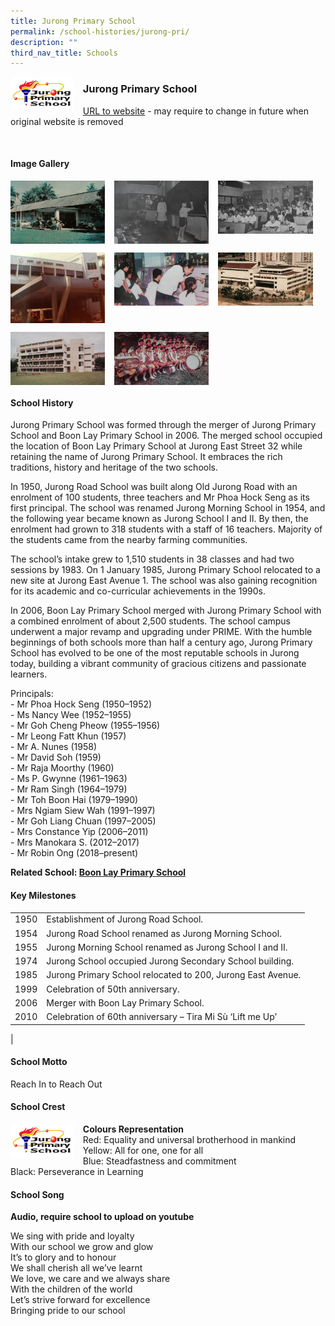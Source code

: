 ```yaml
---
title: Jurong Primary School
permalink: /school-histories/jurong-pri/
description: ""
third_nav_title: Schools
---
```

<img src="/images/jurongpri1.jpg" style="width:20%;margin-right:15px;" align = "left">

### **Jurong Primary School**
[URL to website](https://jurongpri.moe.edu.sg/) - may require to change in future when original website is removed

<br clear="left">

#### **Image Gallery**

<p><a href="https://d1yxymztqoj7qn.amplifyapp.com/images/jurongpri2.jpg">  
<img src="/images/jurongpri2.jpg" style="width:30%;margin-right:15px;" align = "left">
</a></p>

<p><a href="https://d1yxymztqoj7qn.amplifyapp.com/images/jurongpri3.jpg">  
<img src="/images/jurongpri3.jpg" style="width:30%;margin-right:15px;" align = "left">
</a></p>

<p><a href="https://d1yxymztqoj7qn.amplifyapp.com/images/jurongpri4.jpg">  
<img src="/images/jurongpri4.jpg" style="width:30%;margin-right:15px;" align = "left">
</a></p>

<br clear="left">

<p><a href="https://d1yxymztqoj7qn.amplifyapp.com/images/jurongpri5.jpg">  
<img src="/images/jurongpri5.jpg" style="width:30%;margin-right:15px;" align = "left">
</a></p>

<p><a href="https://d1yxymztqoj7qn.amplifyapp.com/images/jurongpri6.jpg">  
<img src="/images/jurongpri6.jpg" style="width:30%;margin-right:15px;" align = "left">
</a></p>

<p><a href="https://d1yxymztqoj7qn.amplifyapp.com/images/jurongpri7.jpg">  
<img src="/images/jurongpri7.jpg" style="width:30%;margin-right:15px;" align = "left">
</a></p>

<br clear="left">

<p><a href="https://d1yxymztqoj7qn.amplifyapp.com/images/jurongpri8.jpg">  
<img src="/images/jurongpri8.jpg" style="width:30%;margin-right:15px;" align = "left">
</a></p>

<p><a href="https://d1yxymztqoj7qn.amplifyapp.com/images/jurongpri9.jpg">  
<img src="/images/jurongpri9.jpg" style="width:30%;margin-right:15px;" align = "left">
</a></p>

<br clear="left">

#### **School History**
Jurong Primary School was formed through the merger of Jurong Primary School and Boon Lay Primary School in 2006. The merged school occupied the location of Boon Lay Primary School at Jurong East Street 32 while retaining the name of Jurong Primary School. It embraces the rich traditions, history and heritage of the two schools. 

In 1950, Jurong Road School was built along Old Jurong Road with an enrolment of 100 students, three teachers and Mr Phoa Hock Seng as its first principal. The school was renamed Jurong Morning School in 1954, and the following year became known as Jurong School I and II. By then, the enrolment had grown to 318 students with a staff of 16 teachers. Majority of the students came from the nearby farming communities. 

The school’s intake grew to 1,510 students in 38 classes and had two sessions by 1983. On 1 January 1985, Jurong Primary School relocated to a new site at Jurong East Avenue 1. The school was also gaining recognition for its academic and co-curricular achievements in the 1990s.

In 2006, Boon Lay Primary School merged with Jurong Primary School with a combined enrolment of about 2,500 students. The school campus underwent a major revamp and upgrading under PRIME. With the humble beginnings of both schools more than half a century ago, Jurong Primary School has evolved to be one of the most reputable schools in Jurong today, building a vibrant community of gracious citizens and passionate learners.

Principals:<br>
\- Mr Phoa Hock Seng (1950–1952)<br>
\- Ms Nancy Wee (1952–1955) <br>
\- Mr Goh Cheng Pheow (1955–1956) <br>
\- Mr Leong Fatt Khun (1957)<br>
\- Mr A. Nunes (1958)<br>
\- Mr David Soh (1959)<br>
\- Mr Raja Moorthy (1960)<br>
\- Ms P. Gwynne (1961–1963) <br>
\- Mr Ram Singh (1964–1979) <br>
\- Mr Toh Boon Hai (1979–1990) <br>
\- Mrs Ngiam Siew Wah (1991–1997) <br>
\- Mr Goh Liang Chuan (1997–2005) <br>
\- Mrs Constance Yip (2006–2011)<br>
\- Mrs Manokara S. (2012–2017)<br>
\- Mr Robin Ong (2018–present)

**Related School: [Boon Lay Primary School](https://d1yxymztqoj7qn.amplifyapp.com/school-histories/boon-lay-pri/)**

#### **Key Milestones**

|  |  |
|:---:|---|
| 1950 | Establishment of Jurong Road School. |
| 1954 | Jurong Road School renamed as Jurong Morning School. |
| 1955 | Jurong Morning School renamed as Jurong School I and II. |
| 1974 | Jurong School occupied Jurong Secondary School building. |
| 1985 | Jurong Primary School relocated to 200, Jurong East Avenue. |
| 1999 | Celebration of 50th anniversary. |
| 2006 | Merger with Boon Lay Primary School. |
| 2010 | Celebration of 60th anniversary – Tira Mi Sù ‘Lift me Up’ |
|

#### **School Motto**
Reach In to Reach Out

#### **School Crest**
<img src="/images/jurongpri1.jpg" style="width:20%;margin-right:15px;" align = "left">

**Colours Representation**<br>
Red: Equality and universal brotherhood in mankind<br>
Yellow: All for one, one for all<br>
Blue: Steadfastness and commitment<br>
Black: Perseverance in Learning

#### **School Song**
**Audio, require school to upload on youtube**

We sing with pride and loyalty<br>
With our school we grow and glow<br>
It’s to glory and to honour<br>
We shall cherish all we’ve learnt<br>
We love, we care and we always share<br>
With the children of the world<br>
Let’s strive forward for excellence<br>
Bringing pride to our school
